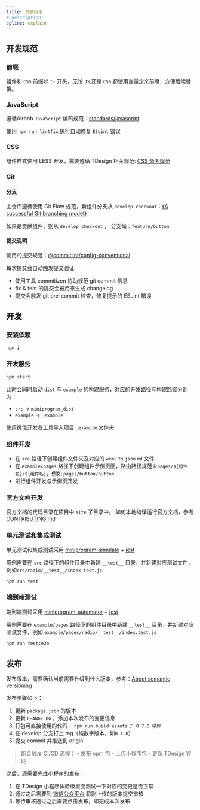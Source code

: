 ```yaml
---
title: 贡献指南
# description: 
spline: explain
---
```

## 开发规范

### 前缀

组件和 `CSS` 前缀以 `t-` 开头，无论 `JS` 还是 `CSS` 都使用变量定义前缀，方便后续替换。

### JavaScript

遵循Airbnb `JavaScript` 编码规范：[standards/javascript](https://github.com/airbnb/javascript)

使用 `npm run lintfix` 执行自动修复 `ESLint` 错误

### CSS

组件样式使用 LESS 开发，需要遵循 TDesign 相关规范: [CSS 命名规范](https://github.com/Tencent/tdesign-common/blob/main/css-naming.md)

### Git

#### 分支

主仓库遵循使用 Git Flow 规范，新组件分支从 `develop checkout`：[《A successful Git branching model》](https://nvie.com/posts/a-successful-git-branching-model/)

如果是贡献组件，则从 `develop checkout` ， 分支如：`feature/button`

#### 提交说明

使用的提交规范：[@commitlint/config-conventional](https://github.com/conventional-changelog/commitlint/tree/master/@commitlint/config-conventional)

每次提交会自动触发提交验证

- 使用工具 commitizen 协助规范 git commit 信息
- fix & feat 的提交会被用来生成 changelog
- 提交会触发 git pre-commit 检查，修复提示的 ESLint 错误

## 开发

### 安装依赖

```bash
npm i
```

### 开发服务

```bash
npm start
```

此时会同时启动 `dist` 与 `example` 的构建服务，对应的开发路径与构建路径分别为：

- `src` -> `miniprogram_dist`
- `example` -> `_example`

使用微信开发者工具导入项目 `_example` 文件夹

### 组件开发

- 在 `src` 路径下创建组件文件夹及对应的 `wxml` `ts` `json` `md` 文件
- 在 `example/pages` 路径下创建组件示例页面，路由路径规范未`pages/${组件名}/${组件名}`，例如 `pages/button/button`
- 进行组件开发与示例页开发

### 官方文档开发

官方文档的代码目录在项目中 `site` 子目录中。
如何本地编译运行官方文档，参考 [CONTRIBUTING.md](https://github.com/Tencent/tdesign-miniprogram/blob/main/site/README.md)

### 单元测试和集成测试
单元测试和集成测试采用 [miniprogram-simulate](https://github.com/wechat-miniprogram/miniprogram-simulate) + [jest](https://jestjs.io/docs/en/getting-started.html) 

用例需要在 `src` 路径下的组件目录中新建 `__test__` 目录，并新建对应测试文件，例如`src/radio/__test__/index.test.js`

```bash
npm run test
```

### 端到端测试
端到端测试采用 [miniprogram-automator](https://developers.weixin.qq.com/miniprogram/dev/devtools/auto/) + [jest](https://jestjs.io/docs/en/getting-started.html) 

用例需要在 `example/pages` 路径下的组件目录中新建 `__test__` 目录，并新建对应测试文件，例如 `example/pages/radio/__test__/index.test.js`

```bash
npm run test:e2e
```

## 发布

发布版本，需要确认当前需要升级到什么版本，参考：[About semantic versioning](https://docs.npmjs.com/about-semantic-versioning)

发布步骤如下：
1. 更新 `package.json` 的版本
2. 更新 `CHANGELOG` ，添加本次发布的变更信息
3. ~~打包可直接使用的代码： `npm run build:assets`~~ `于 0.7.0 移除` 
4. 在 develop 分支打上 tag（纯数字版本，如`0.1.0`）
5. 提交 commit 并推送到 origin

> 即会触发 CI/CD 流程：
    - 发布 npm 包
    - 上传小程序包
    - 更新 TDesign 官网

之后，还需要完成小程序的发布：
1. 在 TDesign 小程序体验版里面测试一下对应的变更是否正常
2. 通过之后需要到 [微信公众平台](https://mp.weixin.qq.com/) 将刚上传的版本提交审核
3. 等待审核通过之后需要点击发布，即完成本次发布